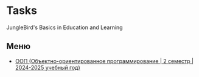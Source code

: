 # Tasks
JungleBird's Basics in Education and Learning

## Меню

- [ООП (Объектно-ориентированное программирование | 2 семестр | 2024-2025 учебный год)](https://github.com/RealJungleBird/Tasks/blob/main/ООП%20(Объектно-ориентированное%20программирование)/)
